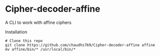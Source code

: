# Cipher-decoder-affine
A CLI to work with affine ciphers

Installation

```shell
# Clone this repo
git clone https://github.com/chaudhs769/Cipher-decoder-affine affine
mv affine/bin/* /usr/local/bin/*
```
